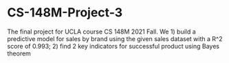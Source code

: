 # CS-148M-Project-3
The final project for UCLA course CS 148M 2021 Fall. We 1) build a predictive model for sales by brand using the given sales dataset with a R^2 score of 0.993; 2) find 2 key indicators for successful product using Bayes theorem
